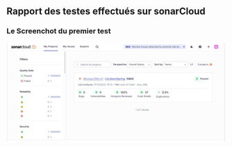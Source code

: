 ##                     Rapport des testes effectués sur sonarCloud


### Le Screenchot du premier test
![Les resultats du Test 1](screenshots/sonarCloudTest1.jpeg)
